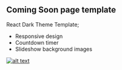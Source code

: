 ## Coming Soon page template
React Dark Theme Template;
 * Responsive design
 * Countdown timer
 * Slideshow background images


<p>
	<a target="_blank" rel="noopener noreferrer" href="https://repository-images.githubusercontent.com/189288664/cc73ea80-8264-11e9-91fa-b0c38d3d1f34">
	<img src="https://repository-images.githubusercontent.com/189288664/cc73ea80-8264-11e9-91fa-b0c38d3d1f34" alt="alt text" title="Coming Soon" style="max-width:100%;"></a>
</p>

